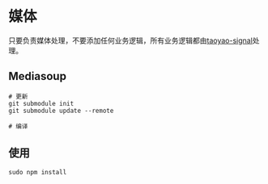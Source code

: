 # 媒体

只要负责媒体处理，不要添加任何业务逻辑，所有业务逻辑都由[taoyao-signal](../taoyao-signal)处理。

## Mediasoup

```
# 更新
git submodule init  
git submodule update --remote

# 编译

```

## 使用

```
sudo npm install
```